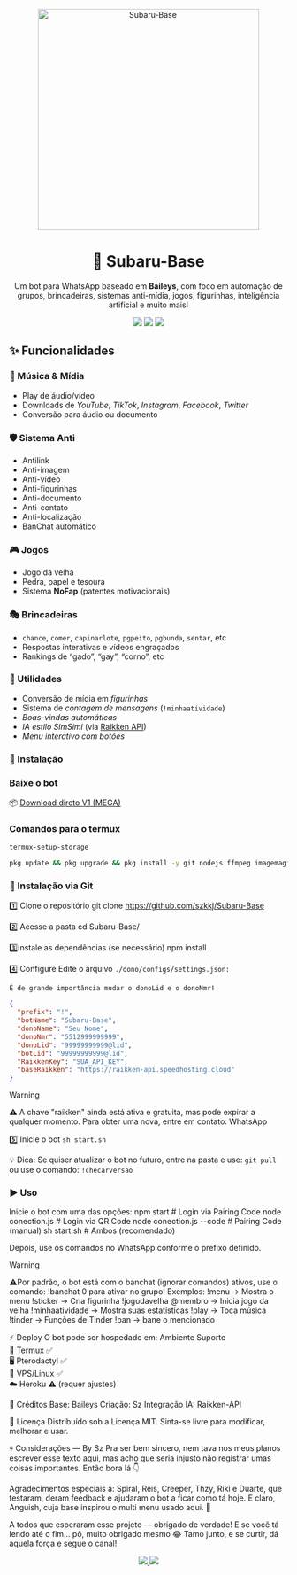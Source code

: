 <p align="center">
  <img src="https://files.catbox.moe/k24o03.png" alt="Subaru-Base" width="400"/>
</p>

<h1 align="center">🤖 Subaru-Base</h1>

<p align="center">
  Um bot para WhatsApp baseado em <strong>Baileys</strong>, com foco em automação de grupos, brincadeiras, sistemas anti-mídia, jogos, figurinhas, inteligência artificial e muito mais!
</p>

<p align="center">
  <a href="https://github.com/WhiskeySockets/Baileys"><img src="https://img.shields.io/badge/Baileys-Library-blue?style=for-the-badge&logo=whatsapp" /></a>
  <a href="#"><img src="https://img.shields.io/badge/Node.js-18+-green?style=for-the-badge&logo=node.js" /></a>
  <a href="#"><img src="https://img.shields.io/badge/License-MIT-yellow?style=for-the-badge" /></a>
</p>


## ✨ Funcionalidades

### 🎵 Música & Mídia
- Play de áudio/vídeo  
- Downloads de *YouTube*, *TikTok*, *Instagram*, *Facebook*, *Twitter*
- Conversão para áudio ou documento

### 🛡️ Sistema Anti
- Antilink  
- Anti-imagem  
- Anti-vídeo  
- Anti-figurinhas  
- Anti-documento  
- Anti-contato  
- Anti-localização  
- BanChat automático  

### 🎮 Jogos
- Jogo da velha  
- Pedra, papel e tesoura  
- Sistema **NoFap** (patentes motivacionais)

### 🎭 Brincadeiras
- `chance`, `comer`, `capinarlote`, `pgpeito`, `pgbunda`, `sentar`, etc  
- Respostas interativas e vídeos engraçados  
- Rankings de “gado”, “gay”, “corno”, etc  

### 📝 Utilidades
- Conversão de mídia em *figurinhas*
- Sistema de *contagem de mensagens* (`!minhaatividade`)
- *Boas-vindas automáticas*
- *IA estilo SimSimi* (via [Raikken API](https://raikken-api.speedhosting.cloud))
- *Menu interativo com botões*

### 🚀 Instalação

### Baixe o bot
📦 [Download direto V1 (MEGA)](https://mega.nz/file/3DxTWBqA#sAYDC5Xvy-oYMuXYAAdIUi1iBiArTSScpG-vuJ0dOvc)

### Comandos para o termux 
```bash
termux-setup-storage
````

```bash
pkg update && pkg upgrade && pkg install -y git nodejs ffmpeg imagemagick yarn
```

### 🧩 Instalação via Git
1️⃣ Clone o repositório
git clone https://github.com/szkkj/Subaru-Base

2️⃣ Acesse a pasta
cd Subaru-Base/

3️⃣Instale as dependências (se necessário)
npm install

4️⃣ Configure
Edite o arquivo `./dono/configs/settings.json:`

`É de grande importância mudar o donoLid e o donoNmr!`

```json
{
  "prefix": "!",
  "botName": "Subaru-Base",
  "donoName": "Seu Nome",
  "donoNmr": "5512999999999",
  "donoLid": "99999999999@lid",
  "botLid": "99999999999@lid",
  "RaikkenKey": "SUA_API_KEY",
  "baseRaikken": "https://raikken-api.speedhosting.cloud"
}
```
> [!WARNING] 
> ⚠️ A chave "raikken" ainda está ativa e gratuita, mas pode expirar a qualquer momento.
Para obter uma nova, entre em contato: WhatsApp

5️⃣ Inicie o bot
`sh start.sh`

💡 Dica:
Se quiser atualizar o bot no futuro, entre na pasta e use:
`git pull` ou use o comando: `!checarversao`

### ▶️ Uso
Inicie o bot com uma das opções:
npm start                # Login via Pairing Code
node conection.js        # Login via QR Code
node conection.js --code # Pairing Code (manual)
sh start.sh              # Ambos (recomendado)

Depois, use os comandos no WhatsApp conforme o prefixo definido.
> [!WARNING] 
> ⚠️Por padrão, o bot está com o banchat (ignorar comandos) ativos, use o comando: !banchat 0 para ativar no grupo!
Exemplos:
!menu              → Mostra o menu
!sticker           → Cria figurinha
!jogodavelha @membro → Inicia jogo da velha
!minhaatividade    → Mostra suas estatísticas
!play              → Toca música
!tinder            → Funções de Tinder
!ban            → bane o mencionado

⚡ Deploy
O bot pode ser hospedado em:
Ambiente	Suporte  
🧩 Termux	✅  
🖥️ Pterodactyl	✅  
🐧 VPS/Linux	✅  
☁️ Heroku	⚠️ (requer ajustes)  


👤 Créditos
Base: Baileys
Criação: Sz
Integração IA: Raikken-API

📜 Licença
Distribuído sob a Licença MIT.
Sinta-se livre para modificar, melhorar e usar.

💀 Considerações — By Sz
Pra ser bem sincero, nem tava nos meus planos escrever esse texto aqui, mas acho que seria injusto não registrar umas coisas importantes.
Então bora lá 👇

Agradecimentos especiais a: Spiral, Reis, Creeper, Thzy, Riki e Duarte, que testaram, deram feedback e ajudaram o bot a ficar como tá hoje.
E claro, Anguish, cuja base inspirou o multi menu usado aqui. 💪

A todos que esperaram esse projeto — obrigado de verdade!
E se você tá lendo até o fim... pô, muito obrigado mesmo 😂
Tamo junto, e se curtir, dá aquela força e segue o canal!

<p align="center">
  <a href="https://wa.me/559292678251">
    <img src="https://img.shields.io/badge/💬%20Falar%20com%20o%20dono-25D366?style=for-the-badge&logo=whatsapp&logoColor=white" />
  </a>
  <a href="https://github.com/szkkj/Subaru-Base/">
    <img src="https://img.shields.io/badge/⭐%20Github%20do%20projeto-181717?style=for-the-badge&logo=github" />
  </a>
</p>